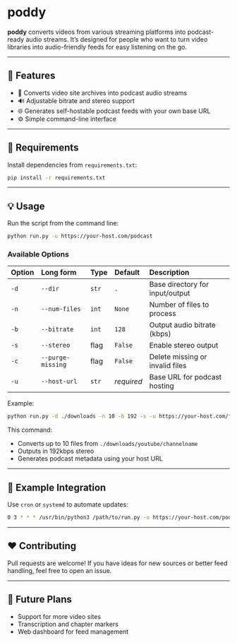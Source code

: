 # poddy

**poddy** converts videos from various streaming platforms into podcast-ready audio streams.
It’s designed for people who want to turn video libraries into audio-friendly feeds for easy listening on the go.

---

## 🚀 Features

- 🎥 Converts video site archives into podcast audio streams
- 🔊 Adjustable bitrate and stereo support
- 🌐 Generates self-hostable podcast feeds with your own base URL
- ⚙️ Simple command-line interface

---

## 🧰 Requirements

Install dependencies from `requirements.txt`:

```bash
pip install -r requirements.txt
```

---

## 💡 Usage

Run the script from the command line:

```bash
python run.py -u https://your-host.com/podcast
```

### Available Options

| Option | Long form | Type | Default | Description |
|:-------|:-----------|:------|:----------|:-------------|
| `-d` | `--dir` | `str` | `.` | Base directory for input/output |
| `-n` | `--num-files` | `int` | `None` | Number of files to process |
| `-b` | `--bitrate` | `int` | `128` | Output audio bitrate (kbps) |
| `-s` | `--stereo` | flag | `False` | Enable stereo output |
| `-c` | `--purge-missing` | flag | `False` | Delete missing or invalid files |
| `-u` | `--host-url` | `str` | *required* | Base URL for podcast hosting |

Example:

```bash
python run.py -d ./downloads -n 10 -b 192 -s -u https://your-host.com/feed
```

This command:
- Converts up to 10 files from `./downloads/youtube/channelname`
- Outputs in 192kbps stereo
- Generates podcast metadata using your host URL

---

## 🧩 Example Integration

Use `cron` or `systemd` to automate updates:

```bash
0 3 * * * /usr/bin/python3 /path/to/run.py -u https://your-host.com/podcast
```

---

## ❤️ Contributing

Pull requests are welcome!
If you have ideas for new sources or better feed handling, feel free to open an issue.

---

## 🌟 Future Plans

- Support for more video sites
- Transcription and chapter markers
- Web dashboard for feed management
